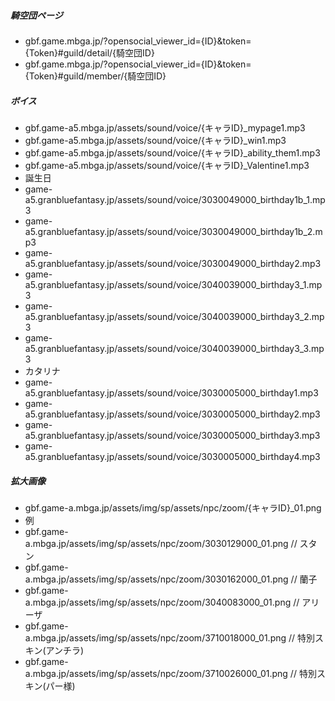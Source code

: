##### 騎空団ページ
* gbf.game.mbga.jp/?opensocial_viewer_id={ID}&token={Token}#guild/detail/{騎空団ID}
* gbf.game.mbga.jp/?opensocial_viewer_id={ID}&token={Token}#guild/member/{騎空団ID}

##### ボイス
* gbf.game-a5.mbga.jp/assets/sound/voice/{キャラID}_mypage1.mp3
* gbf.game-a5.mbga.jp/assets/sound/voice/{キャラID}_win1.mp3
* gbf.game-a5.mbga.jp/assets/sound/voice/{キャラID}_ability_them1.mp3
* gbf.game-a5.mbga.jp/assets/sound/voice/{キャラID}_Valentine1.mp3
* 誕生日
 * game-a5.granbluefantasy.jp/assets/sound/voice/3030049000_birthday1b_1.mp3
 * game-a5.granbluefantasy.jp/assets/sound/voice/3030049000_birthday1b_2.mp3
 * game-a5.granbluefantasy.jp/assets/sound/voice/3030049000_birthday2.mp3
 * game-a5.granbluefantasy.jp/assets/sound/voice/3040039000_birthday3_1.mp3
 * game-a5.granbluefantasy.jp/assets/sound/voice/3040039000_birthday3_2.mp3
 * game-a5.granbluefantasy.jp/assets/sound/voice/3040039000_birthday3_3.mp3
 * カタリナ
  * game-a5.granbluefantasy.jp/assets/sound/voice/3030005000_birthday1.mp3
  * game-a5.granbluefantasy.jp/assets/sound/voice/3030005000_birthday2.mp3
  * game-a5.granbluefantasy.jp/assets/sound/voice/3030005000_birthday3.mp3
  * game-a5.granbluefantasy.jp/assets/sound/voice/3030005000_birthday4.mp3

##### 拡大画像
* gbf.game-a.mbga.jp/assets/img/sp/assets/npc/zoom/{キャラID}_01.png
* 例
 * gbf.game-a.mbga.jp/assets/img/sp/assets/npc/zoom/3030129000_01.png // スタン
 * gbf.game-a.mbga.jp/assets/img/sp/assets/npc/zoom/3030162000_01.png // 蘭子
 * gbf.game-a.mbga.jp/assets/img/sp/assets/npc/zoom/3040083000_01.png // アリーザ
 * gbf.game-a.mbga.jp/assets/img/sp/assets/npc/zoom/3710018000_01.png // 特別スキン(アンチラ)
 * gbf.game-a.mbga.jp/assets/img/sp/assets/npc/zoom/3710026000_01.png // 特別スキン(パー様)
